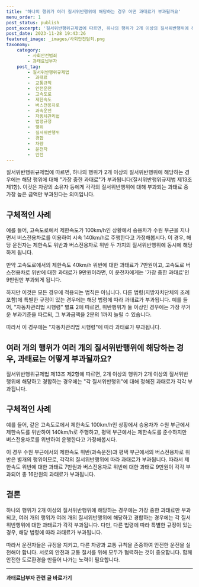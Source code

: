 ```yaml
---
title: '하나의 행위가 여러 질서위반행위에 해당하는 경우 어떤 과태료가 부과될까요'
menu_order: 1
post_status: publish
post_excerpt: '질서위반행위규제법에 따르면, 하나의 행위가 2개 이상의 질서위반행위에 해당하는 경우에는 해당 행위에 대해  가장 중한 과태료 가 부과됩니다 질서위반행위규제법 제13조 제1항 . 이것은 차량의 소유자 등에게 각각의 질서위반행위에 대해 부과되는 과태료 중 가장 높은 금액만 부과된다는 의미입니다.'
post_date: 2023-11-28 19:43:26
featured_image: _images/사회안전범죄.png
taxonomy:
    category:
        - 사회안전범죄
        - 과태료납부자
    post_tag:
        - 질서위반행위규제법
        -  과태료
        -  교통규칙
        -  안전운전
        -  고속도로
        -  제한속도
        -  버스전용차로
        -  과속운전
        -  자동차관리법
        -  법령규정
        -  행위
        -  질서위반행위
        -  경합
        -  차량
        -  운전자
        -  안전
---
```



질서위반행위규제법에 따르면, 하나의 행위가 2개 이상의 질서위반행위에 해당하는 경우에는 해당 행위에 대해 "가장 중한 과태료"가 부과됩니다(질서위반행위규제법 제13조 제1항). 이것은 차량의 소유자 등에게 각각의 질서위반행위에 대해 부과되는 과태료 중 가장 높은 금액만 부과된다는 의미입니다.

## 구체적인 사례

예를 들어, 고속도로에서 제한속도가 100km/h인 상황에서 승용차가 수원 부근을 지나면서 버스전용차로를 이용하여 시속 140km/h로 주행한다고 가정해봅시다. 이 경우, 해당 운전자는 제한속도 위반과 버스전용차로 위반 두 가지의 질서위반행위에 동시에 해당하게 됩니다. 

만약 고속도로에서의 제한속도 40km/h 위반에 대한 과태료가 7만원이고, 고속도로 버스전용차로 위반에 대한 과태료가 9만원이라면, 이 운전자에게는 '가장 중한 과태료'인 9만원만 부과되게 됩니다.

하지만 이것은 모든 경우에 적용되는 법칙은 아닙니다. 다른 법령(지방자치단체의 조례 포함)에 특별한 규정이 있는 경우에는 해당 법령에 따라 과태료가 부과됩니다. 예를 들어, "자동차관리법 시행령" 별표 2에 따르면, 위반행위가 둘 이상인 경우에는 가장 무거운 부과기준을 따르되, 그 부과금액을 2분의 1까지 늘릴 수 있습니다.

따라서 이 경우에는 "자동차관리법 시행령"에 따라 과태료가 부과됩니다.

## 여러 개의 행위가 여러 개의 질서위반행위에 해당하는 경우, 과태료는 어떻게 부과될까요?

질서위반행위규제법 제13조 제2항에 따르면, 2개 이상의 행위가 2개 이상의 질서위반행위에 해당하고 경합하는 경우에는 "각 질서위반행위"에 대해 정해진 과태료가 각각 부과됩니다.

## 구체적인 사례

예를 들어, 같은 고속도로에서 제한속도 100km/h인 상황에서 승용차가 수원 부근에서 제한속도를 위반하여 140km/h로 주행하고, 평택 부근에서는 제한속도를 준수하지만 버스전용차로를 위반하여 운행한다고 가정해봅시다.

이 경우 수원 부근에서의 제한속도 위반(과속운전)과 평택 부근에서의 버스전용차로 위반은 별개의 행위이므로, 각각의 질서위반행위에 따라 과태료가 부과됩니다. 따라서 제한속도 위반에 대한 과태료 7만원과 버스전용차로 위반에 대한 과태료 9만원이 각각 부과되어 총 16만원의 과태료가 부과됩니다.

## 결론


하나의 행위가 2개 이상의 질서위반행위에 해당하는 경우에는 가장 중한 과태료만 부과되고, 여러 개의 행위가 여러 개의 질서위반행위에 해당하고 경합하는 경우에는 각 질서위반행위에 대한 과태료가 각각 부과됩니다. 다만, 다른 법령에 따라 특별한 규정이 있는 경우, 해당 법령에 따라 과태료가 부과됩니다.

따라서 운전자들은 규정을 지키고, 다른 차량과 교통 규칙을 존중하여 안전한 운전을 실천해야 합니다. 서로의 안전과 교통 질서를 위해 모두가 협력하는 것이 중요합니다. 함께 안전한 도로환경을 만들어 나가는 노력이 필요합니다.
<!-- wp:separator -->
<hr class="wp-block-separator has-alpha-channel-opacity"/>
<!-- /wp:separator -->

<!-- wp:group {"backgroundColor":"base","layout":{"type":"constrained"}} -->
<div class="wp-block-group has-base-background-color has-background"><!-- wp:paragraph {"align":"center","fontSize":"medium"} -->
<p class="has-text-align-center has-large-font-size"><strong>과태료납부자 관련 글 바로가기</strong></p>
<!-- /wp:paragraph -->


<!-- wp:latest-posts
{"categories":[{"id":27175,"count":19,"description":"","link":"https://uknowlaw.com/category/%ea%b3%bc%ed%83%9c%eb%a3%8c%eb%82%a9%eb%b6%80%ec%9e%90/","name":"과태료납부자","slug":"과태료납부자","taxonomy":"category","parent":0,"meta":[],"_links":{"self":[{"href":"https://uknowlaw.com/wp-json/wp/v2/categories/27175"}],"collection":[{"href":"https://uknowlaw.com/wp-json/wp/v2/categories"}],"about":[{"href":"https://uknowlaw.com/wp-json/wp/v2/taxonomies/category"}],"wp:post_type":[{"href":"https://uknowlaw.com/wp-json/wp/v2/posts?categories=27175"}],"curies":[{"name":"wp","href":"https://api.w.org/{rel}","templated":true}]}}],"postsToShow":100,"excerptLength":28,"postLayout":"grid","columns":2,"featuredImageAlign":"left","featuredImageSizeSlug":"large","fontSize":"small"} /--></div>
<!-- /wp:group -->